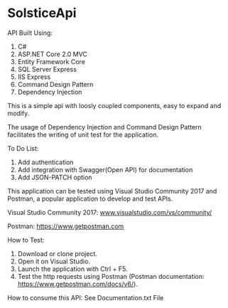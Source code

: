 # SolsticeApi

API Built Using:
1. C#
2. ASP.NET Core 2.0 MVC
3. Entity Framework Core
4. SQL Server Express
5. IIS Express
6. Command Design Pattern
7. Dependency Injection

This is a simple api with loosly coupled components, easy to expand and modify.


The usage of Dependency Injection and Command Design Pattern facilitates the writing of unit test for the application.

To Do List:
1. Add authentication
2. Add integration with Swagger(Open API) for documentation
3. Add JSON-PATCH option


This application can be tested using Visual Studio Community 2017 and Postman, a popular application to develop and test APIs.

Visual Studio Community 2017: www.visualstudio.com/vs/community/

Postman: https://www.getpostman.com

How to Test:
1. Download or clone project.
2. Open it on Visual Studio.
3. Launch the application with Ctrl + F5.
4. Test the http requests using Postman (Postman documentation: https://www.getpostman.com/docs/v6/).

How to consume this API: See Documentation.txt File





















